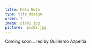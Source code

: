 ```yaml
---
title: Mala Nota
type: tile_design
order: 7
image: pic62.jpg
picture:  pic62.jpg
---
```

Coming soon... led by Guillermo Azpeitia
